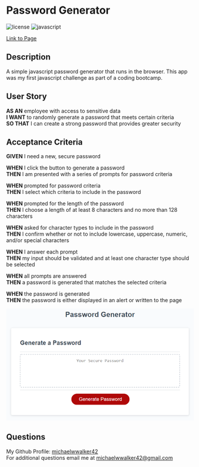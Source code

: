 # Password Generator
![license](https://img.shields.io/badge/license-MIT-orange.svg)
![javascript](https://img.shields.io/badge/JavaScript-323330?logo=javascript&logoColor=F7DF1E)  

[Link to Page](https://michaelwwalker42.github.io/password-generator/)


## Description
A simple javascript password generator that runs in the browser. This app was my first javascript challenge as part of a coding bootcamp.
## User Story
**AS AN** employee with access to sensitive data  
**I WANT** to randomly generate a password that meets certain criteria  
**SO THAT** I can create a strong password that provides greater security
## Acceptance Criteria
**GIVEN** I need a new, secure password  

**WHEN** I click the button to generate a password  
**THEN** I am presented with a series of prompts for password criteria 

**WHEN** prompted for password criteria  
**THEN** I select which criteria to include in the password  

**WHEN** prompted for the length of the password  
**THEN** I choose a length of at least 8 characters and no more than 128 characters  

**WHEN** asked for character types to include in the password  
**THEN** I confirm whether or not to include lowercase, uppercase, numeric, and/or special characters  

**WHEN** I answer each prompt  
**THEN** my input should be validated and at least one character type should be selected  

**WHEN** all prompts are answered  
**THEN** a password is generated that matches the selected criteria  

**WHEN** the password is generated  
**THEN** the password is either displayed in an alert or written to the page  

![password generator screenshot](https://github.com/michaelwwalker42/password-generator/blob/main/Assets/images/password-generator-screen.png?raw=true)

## Questions
My Github Profile: [michaelwwalker42](https://github.com/michaelwwalker42)  
For additional questions email me at michaelwwalker42@gmail.com 
